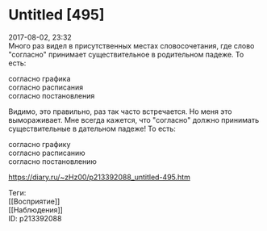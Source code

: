Untitled [495]
===============

   
 2017-08-02, 23:32   
  Много раз видел в присутственных местах словосочетания, где слово "согласно" принимает существительное в родительном падеже. То есть:   
   
 согласно графика   
 согласно расписания   
 согласно постановления   
   
 Видимо, это правильно, раз так часто встречается. Но меня это вымораживает. Мне всегда кажется, что "согласно" должно принимать существительные в дательном падеже! То есть:   
   
 согласно графику   
 согласно расписанию   
 согласно постановлению   
    
 <https://diary.ru/~zHz00/p213392088_untitled-495.htm>   
   
 Теги:   
 [[Восприятие]]   
 [[Наблюдения]]   
 ID: p213392088